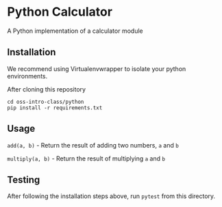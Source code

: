 # Python Calculator
A Python implementation of a calculator module

## Installation
We recommend using Virtualenvwrapper to isolate your python environments.

After cloning this repository
```
cd oss-intro-class/python
pip install -r requirements.txt
```
## Usage
`add(a, b)` - Return the result of adding two numbers, `a` and `b`

`multiply(a, b)` - Return the result of multiplying `a` and `b`

## Testing
After following the installation steps above, run `pytest` from this directory.
